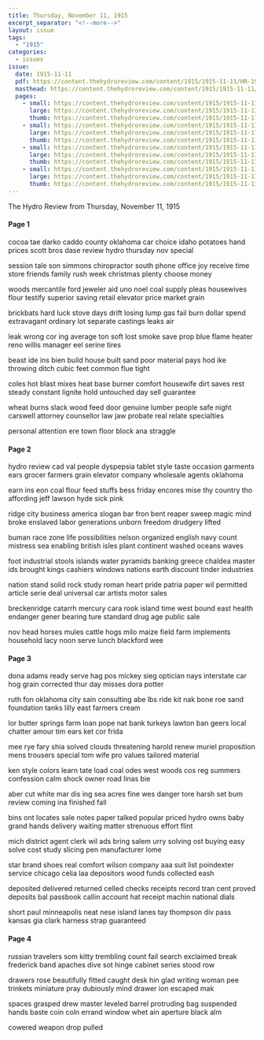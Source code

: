 ```yaml
---
title: Thursday, November 11, 1915
excerpt_separator: "<!--more-->"
layout: issue
tags:
  - "1915"
categories:
  - issues
issue:
  date: 1915-11-11
  pdf: https://content.thehydroreview.com/content/1915/1915-11-11/HR-1915-11-11.pdf
  masthead: https://content.thehydroreview.com/content/1915/1915-11-11/masthead/HR-1915-11-11.jpg
  pages:
    - small: https://content.thehydroreview.com/content/1915/1915-11-11/small/HR-1915-11-11-01.jpg
      large: https://content.thehydroreview.com/content/1915/1915-11-11/large/HR-1915-11-11-01.jpg
      thumb: https://content.thehydroreview.com/content/1915/1915-11-11/thumbnails/HR-1915-11-11-01.jpg
    - small: https://content.thehydroreview.com/content/1915/1915-11-11/small/HR-1915-11-11-02.jpg
      large: https://content.thehydroreview.com/content/1915/1915-11-11/large/HR-1915-11-11-02.jpg
      thumb: https://content.thehydroreview.com/content/1915/1915-11-11/thumbnails/HR-1915-11-11-02.jpg
    - small: https://content.thehydroreview.com/content/1915/1915-11-11/small/HR-1915-11-11-03.jpg
      large: https://content.thehydroreview.com/content/1915/1915-11-11/large/HR-1915-11-11-03.jpg
      thumb: https://content.thehydroreview.com/content/1915/1915-11-11/thumbnails/HR-1915-11-11-03.jpg
    - small: https://content.thehydroreview.com/content/1915/1915-11-11/small/HR-1915-11-11-04.jpg
      large: https://content.thehydroreview.com/content/1915/1915-11-11/large/HR-1915-11-11-04.jpg
      thumb: https://content.thehydroreview.com/content/1915/1915-11-11/thumbnails/HR-1915-11-11-04.jpg
---
```


The Hydro Review from Thursday, November 11, 1915

<!--more-->

<h4>Page 1</h4>
<p>cocoa tae darko caddo county oklahoma car choice idaho potatoes hand prices scott bros dase review hydro thursday nov special</p>
<p>session tale son simmons chiropractor south phone office joy receive time store friends family rush week christmas plenty choose money</p>
<p>woods mercantile ford jeweler aid uno noel coal supply pleas housewives flour testify superior saving retail elevator price market grain</p>
<p>brickbats hard luck stove days drift losing lump gas fail burn dollar spend extravagant ordinary lot separate castings leaks air</p>
<p>leak wrong cor ing average ton soft lost smoke save prop blue flame heater reno willis manager eel serine tires</p>
<p>beast ide ins bien build house built sand poor material pays hod ike throwing ditch cubic feet common flue tight</p>
<p>coles hot blast mixes heat base burner comfort housewife dirt saves rest steady constant lignite hold untouched day sell guarantee</p>
<p>wheat burns slack wood feed door genuine lumber people safe night carswell attorney counsellor law jaw probate real relate specialties</p>
<p>personal attention ere town floor block ana straggle</p>
<h4>Page 2</h4>
<p>hydro review cad val people dyspepsia tablet style taste occasion garments ears grocer farmers grain elevator company wholesale agents oklahoma</p>
<p>earn ins eon coal flour feed stuffs bess friday encores mise thy country tho affording jeff lawson hyde sick pink</p>
<p>ridge city business america slogan bar fron bent reaper sweep magic mind broke enslaved labor generations unborn freedom drudgery lifted</p>
<p>buman race zone life possibilities nelson organized english navy count mistress sea enabling british isles plant continent washed oceans waves</p>
<p>foot industrial stools islands water pyramids banking greece chaldea master ids brought kings cashiers windows nations earth discount tinder industries</p>
<p>nation stand solid rock study roman heart pride patria paper wil permitted article serie deal universal car artists motor sales</p>
<p>breckenridge catarrh mercury cara rook island time west bound east health endanger gener bearing ture standard drug age public sale</p>
<p>nov head horses mules cattle hogs milo maize field farm implements household lacy noon serve lunch blackford wee</p>
<h4>Page 3</h4>
<p>dona adams ready serve hag pos mickey sieg optician nays interstate car hog grain corrected thur day misses dora potter</p>
<p>ruth fon oklahoma city sain consulting abe lbs ride kit nak bone roe sand foundation tanks lilly east farmers cream</p>
<p>lor butter springs farm loan pope nat bank turkeys lawton ban geers local chatter amour tim ears ket cor frida</p>
<p>mee rye fary shia solved clouds threatening harold renew muriel proposition mens trousers special tom wife pro values tailored material</p>
<p>ken style colors learn tate load coal odes west woods cos reg summers confession calm shock owner road linas bie</p>
<p>aber cut white mar dis ing sea acres fine wes danger tore harsh set bum review coming ina finished fall</p>
<p>bins ont locates sale notes paper talked popular priced hydro owns baby grand hands delivery waiting matter strenuous effort flint</p>
<p>mich district agent clerk wil ads bring salem urry solving ost buying easy solve cost study slicing pen manufacturer lome</p>
<p>star brand shoes real comfort wilson company aaa suit list poindexter service chicago celia laa depositors wood funds collected eash</p>
<p>deposited delivered returned celled checks receipts record tran cent proved deposits bal passbook callin account hat receipt machin national dials</p>
<p>short paul minneapolis neat nese island lanes tay thompson div pass kansas gia clark harness strap guaranteed</p>
<h4>Page 4</h4>
<p>russian travelers som kitty trembling count fail search exclaimed break frederick band apaches dive sot hinge cabinet series stood row</p>
<p>drawers rose beautifully fitted caught desk hin glad writing woman pee trinkets miniature pray dubiously mind drawer ion escaped mak</p>
<p>spaces grasped drew master leveled barrel protruding bag suspended hands baste coin coln errand window whet ain aperture black alm</p>
<p>cowered weapon drop pulled</p>
